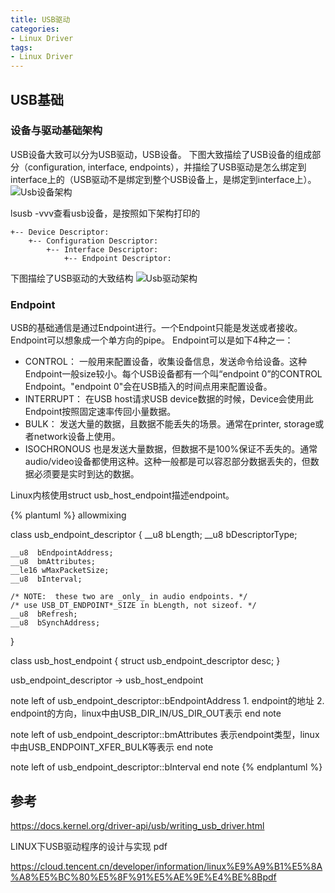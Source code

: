 ```yaml
---
title: USB驱动
categories: 
- Linux Driver
tags:
- Linux Driver
---
```


## USB基础
### 设备与驱动基础架构
USB设备大致可以分为USB驱动，USB设备。
下图大致描绘了USB设备的组成部分（configuration, interface, endpoints），并描绘了USB驱动是怎么绑定到interface上的（USB驱动不是绑定到整个USB设备上，是绑定到interface上）。
![Usb设备架构](/images/Usb/Usb设备大致结构.png)

lsusb -vvv查看usb设备，是按照如下架构打印的
```
+-- Device Descriptor:
    +-- Configuration Descriptor:
        +-- Interface Descriptor:
            +-- Endpoint Descriptor:
```

下图描绘了USB驱动的大致结构
![Usb驱动架构](/images/Usb/Usb驱动大致结构.png)

### Endpoint
USB的基础通信是通过Endpoint进行。一个Endpoint只能是发送或者接收。Endpoint可以想象成一个单方向的pipe。
Endpoint可以是如下4种之一：
- CONTROL：
    一般用来配置设备，收集设备信息，发送命令给设备。这种Endpoint一般size较小。每个USB设备都有一个叫“endpoint 0”的CONTROL Endpoint。"endpoint 0"会在USB插入的时间点用来配置设备。
- INTERRUPT：
    在USB host请求USB device数据的时候，Device会使用此Endpoint按照固定速率传回小量数据。
- BULK：
    发送大量的数据，且数据不能丢失的场景。通常在printer, storage或者network设备上使用。
- ISOCHRONOUS
    也是发送大量数据，但数据不是100%保证不丢失的。通常audio/video设备都使用这种。这种一般都是可以容忍部分数据丢失的，但数据必须要是实时到达的数据。

Linux内核使用struct usb_host_endpoint描述endpoint。

{% plantuml %}
allowmixing

class usb_endpoint_descriptor {
	__u8  bLength;
	__u8  bDescriptorType;

	__u8  bEndpointAddress;
	__u8  bmAttributes;
	__le16 wMaxPacketSize;
	__u8  bInterval;

	/* NOTE:  these two are _only_ in audio endpoints. */
	/* use USB_DT_ENDPOINT*_SIZE in bLength, not sizeof. */
	__u8  bRefresh;
	__u8  bSynchAddress;
}

class usb_host_endpoint {
    struct usb_endpoint_descriptor		desc;
}

usb_endpoint_descriptor -> usb_host_endpoint

note left of usb_endpoint_descriptor::bEndpointAddress
    1. endpoint的地址
    2. endpoint的方向，linux中由USB_DIR_IN/US_DIR_OUT表示
end note

note left of usb_endpoint_descriptor::bmAttributes
    表示endpoint类型，linux中由USB_ENDPOINT_XFER_BULK等表示
end note

note left of usb_endpoint_descriptor::bInterval
end note
{% endplantuml %}

## 参考
https://docs.kernel.org/driver-api/usb/writing_usb_driver.html

LINUX下USB驱动程序的设计与实现 pdf

https://cloud.tencent.cn/developer/information/linux%E9%A9%B1%E5%8A%A8%E5%BC%80%E5%8F%91%E5%AE%9E%E4%BE%8Bpdf
